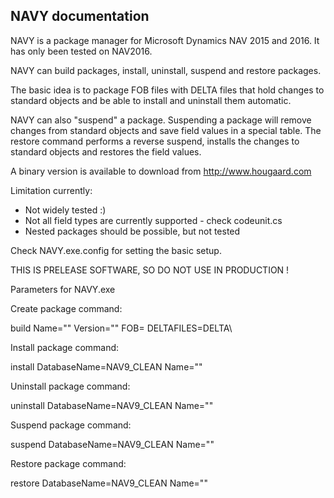 ﻿NAVY documentation
------------------

NAVY is a package manager for Microsoft Dynamics NAV 2015 and 2016. It has only been tested on NAV2016.

NAVY can build packages, install, uninstall, suspend and restore packages.

The basic idea is to package FOB files with DELTA files that hold changes to standard objects and 
be able to install and uninstall them automatic.

NAVY can also "suspend" a package. Suspending a package will remove changes from standard objects and save field values in a special table. 
The restore command performs a reverse suspend, installs the changes to standard objects and restores the field values.

A binary version is available to download from http://www.hougaard.com

Limitation currently:
* Not widely tested :)
* Not all field types are currently supported - check codeunit.cs
* Nested packages should be possible, but not tested

Check NAVY.exe.config for setting the basic setup.

THIS IS PRELEASE SOFTWARE, SO DO NOT USE IN PRODUCTION !


Parameters for NAVY.exe

Create package command:

build Name="<name>" Version="<version>" FOB=<fob file> DELTAFILES=DELTA\

Install package command:

install DatabaseName=NAV9_CLEAN Name="<name>"

Uninstall package command:

uninstall DatabaseName=NAV9_CLEAN Name="<name>"

Suspend package command:

suspend DatabaseName=NAV9_CLEAN Name="<name>"

Restore package command:

restore DatabaseName=NAV9_CLEAN Name="<name>"
